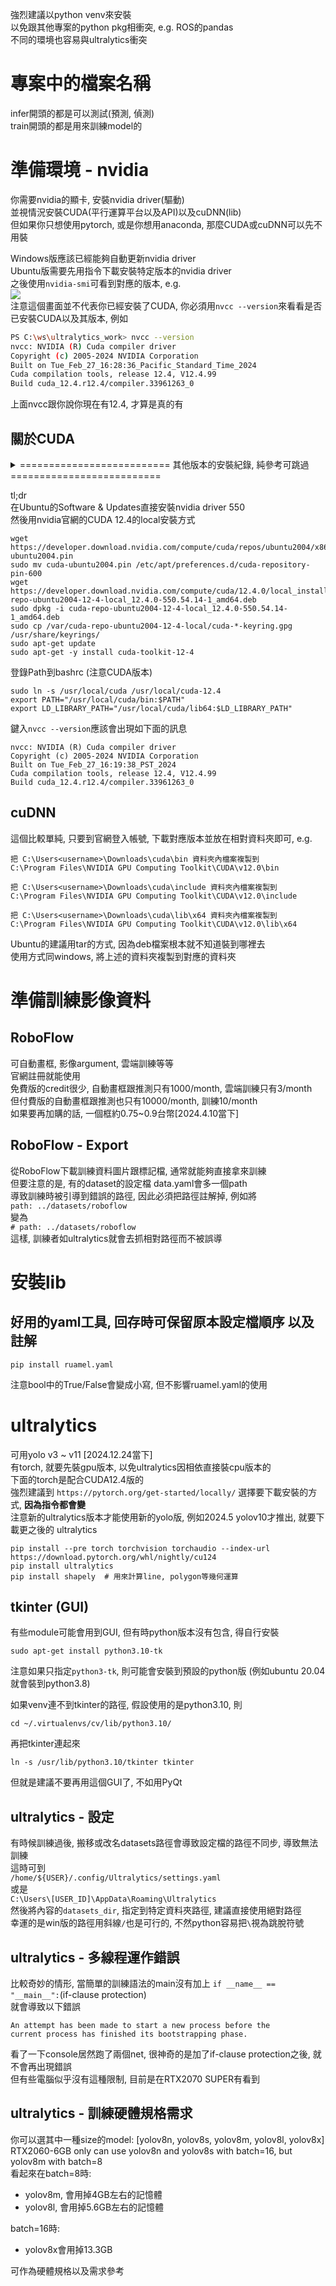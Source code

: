 強烈建議以python venv來安裝  
以免跟其他專案的python pkg相衝突, e.g. ROS的pandas  
不同的環境也容易與ultralytics衝突  

# 專案中的檔案名稱
infer開頭的都是可以測試(預測, 偵測)  
train開頭的都是用來訓練model的  

# 準備環境 - nvidia
你需要nvidia的顯卡, 安裝nvidia driver(驅動)  
並視情況安裝CUDA(平行運算平台以及API)以及cuDNN(lib)  
但如果你只想使用pytorch, 或是你想用anaconda, 那麼CUDA或cuDNN可以先不用裝  

Windows版應該已經能夠自動更新nvidia driver  
Ubuntu版需要先用指令下載安裝特定版本的nvidia driver  
之後使用`nvidia-smi`可看到對應的版本, e.g.  
![](./assets/nvidia_cuda.png)  
注意這個畫面並不代表你已經安裝了CUDA, 你必須用`nvcc --version`來看看是否已安裝CUDA以及其版本, 例如  
```bash
PS C:\ws\ultralytics_work> nvcc --version
nvcc: NVIDIA (R) Cuda compiler driver
Copyright (c) 2005-2024 NVIDIA Corporation
Built on Tue_Feb_27_16:28:36_Pacific_Standard_Time_2024
Cuda compilation tools, release 12.4, V12.4.99
Build cuda_12.4.r12.4/compiler.33961263_0
```
上面nvcc跟你說你現在有12.4, 才算是真的有  

## 關於CUDA
<details>
<summary>========================== 其他版本的安裝紀錄, 純參考可跳過 ==========================</summary>
[2024.4.3] 紀錄, 主要是driver 470->550的步驟, 可跳過  <br>
google看看有沒有較新的安裝方式, 畢竟網路上兩年前的安裝方式已經不能用了, 且ppa(Personal Package Archives)容易加入錯誤的路徑, 導致apt update都會出現ERR (例如NO_PUBKEY A4B469963BF863CC)  <br>
即便是官網的network安裝方式, 似乎也沒有針對舊的CUDA版本做路徑更新, 例如key的版本  <br>
注意不要安裝這個版本  <br>

~~`sudo apt install nvidia-cuda-toolkit`~~

因為這個版本只有CUDA 10.1版, 如下  
```
nvcc: NVIDIA (R) Cuda compiler driver
Copyright (c) 2005-2019 NVIDIA Corporation
Built on Sun_Jul_28_19:07:16_PDT_2019
Cuda compilation tools, release 10.1, V10.1.243
```

以下是直接用指令安裝local版, 似乎是可使用的  
```
wget https://developer.download.nvidia.com/compute/cuda/repos/ubuntu2004/x86_64/cuda-ubuntu2004.pin
sudo mv cuda-ubuntu2004.pin /etc/apt/preferences.d/cuda-repository-pin-600
wget https://developer.download.nvidia.com/compute/cuda/11.4.4/local_installers/cuda-repo-ubuntu2004-11-4-local_11.4.4-470.82.01-1_amd64.deb
sudo dpkg -i cuda-repo-ubuntu2004-11-4-local_11.4.4-470.82.01-1_amd64.deb
sudo apt-key add /var/cuda-repo-ubuntu2004-11-4-local/7fa2af80.pub
sudo apt-get update
sudo apt-get -y install cuda
```
但我的ubuntu在apt install安裝時秀出了需要更高級的CUDA版本, 所以只好裝更新的CUDA  
```
The following packages have unmet dependencies:
 cuda : Depends: cuda-12-4 (>= 12.4.0) but it is not going to be installed
E: Unable to correct problems, you have held broken packages.
```

以下是ubuntu 20.04安裝CUDA 12.4版  
```
wget https://developer.download.nvidia.com/compute/cuda/repos/ubuntu2004/x86_64/cuda-ubuntu2004.pin
sudo mv cuda-ubuntu2004.pin /etc/apt/preferences.d/cuda-repository-pin-600
wget https://developer.download.nvidia.com/compute/cuda/12.4.0/local_installers/cuda-repo-ubuntu2004-12-4-local_12.4.0-550.54.14-1_amd64.deb
sudo dpkg -i cuda-repo-ubuntu2004-12-4-local_12.4.0-550.54.14-1_amd64.deb
sudo cp /var/cuda-repo-ubuntu2004-12-4-local/cuda-*-keyring.gpg /usr/share/keyrings/
sudo apt-get update
sudo apt-get -y install cuda-toolkit-12-4
```
但系統感覺怪怪的<br>
只好直接升級nvidia driver 470->550  
```
sudo ubuntu-drivers list
sudo ubuntu-drivers install nvidia:525
```
指令無法安裝, 只好用Software & Updates來裝  
![](./assets/nvidia_driver.png)  

然後搭配上述的CUDA 12.4  <br>
但Path沒有幫忙設定, 所以自行加上  <br>
```
export PATH="/usr/local/cuda-12.4/bin:$PATH"
export LD_LIBRARY_PATH="/usr/local/cuda-12.4/lib64:$LD_LIBRARY_PATH"
sudo ln -s /usr/local/cuda /usr/local/cuda-12.4
```
建議加在bashrc, 開terminal都會自動加上  <br>

之後你鍵入`nvcc --version`應該會出現如下面的訊息  <br>
```
nvcc: NVIDIA (R) Cuda compiler driver
Copyright (c) 2005-2024 NVIDIA Corporation
Built on Tue_Feb_27_16:19:38_PST_2024
Cuda compilation tools, release 12.4, V12.4.99
Build cuda_12.4.r12.4/compiler.33961263_0
```
nvidia的軟體安裝本身就是一場災難  
==========================^其他版本的安裝紀錄==========================<br>
</details>

tl;dr  
在Ubuntu的Software & Updates直接安裝nvidia driver 550  
然後用nvidia官網的CUDA 12.4的local安裝方式  
```
wget https://developer.download.nvidia.com/compute/cuda/repos/ubuntu2004/x86_64/cuda-ubuntu2004.pin
sudo mv cuda-ubuntu2004.pin /etc/apt/preferences.d/cuda-repository-pin-600
wget https://developer.download.nvidia.com/compute/cuda/12.4.0/local_installers/cuda-repo-ubuntu2004-12-4-local_12.4.0-550.54.14-1_amd64.deb
sudo dpkg -i cuda-repo-ubuntu2004-12-4-local_12.4.0-550.54.14-1_amd64.deb
sudo cp /var/cuda-repo-ubuntu2004-12-4-local/cuda-*-keyring.gpg /usr/share/keyrings/
sudo apt-get update
sudo apt-get -y install cuda-toolkit-12-4
```
登錄Path到bashrc (注意CUDA版本)  
```
sudo ln -s /usr/local/cuda /usr/local/cuda-12.4
export PATH="/usr/local/cuda/bin:$PATH"
export LD_LIBRARY_PATH="/usr/local/cuda/lib64:$LD_LIBRARY_PATH"
```
鍵入`nvcc --version`應該會出現如下面的訊息  
```
nvcc: NVIDIA (R) Cuda compiler driver
Copyright (c) 2005-2024 NVIDIA Corporation
Built on Tue_Feb_27_16:19:38_PST_2024
Cuda compilation tools, release 12.4, V12.4.99
Build cuda_12.4.r12.4/compiler.33961263_0
```

## cuDNN
這個比較單純, 只要到官網登入帳號, 下載對應版本並放在相對資料夾即可, e.g.  
```
把 C:\Users<username>\Downloads\cuda\bin 資料夾內檔案複製到
C:\Program Files\NVIDIA GPU Computing Toolkit\CUDA\v12.0\bin

把 C:\Users<username>\Downloads\cuda\include 資料夾內檔案複製到
C:\Program Files\NVIDIA GPU Computing Toolkit\CUDA\v12.0\include

把 C:\Users<username>\Downloads\cuda\lib\x64 資料夾內檔案複製到
C:\Program Files\NVIDIA GPU Computing Toolkit\CUDA\v12.0\lib\x64
```
Ubuntu的建議用tar的方式, 因為deb檔案根本就不知道裝到哪裡去  
使用方式同windows, 將上述的資料夾複製到對應的資料夾  

# 準備訓練影像資料
## RoboFlow
可自動畫框, 影像argument, 雲端訓練等等  
官網註冊就能使用  
免費版的credit很少, 自動畫框跟推測只有1000/month, 雲端訓練只有3/month   
但付費版的自動畫框跟推測也只有10000/month, 訓練10/month  
如果要再加購的話, 一個框約0.75~0.9台幣[2024.4.10當下]  

## RoboFlow - Export
從RoboFlow下載訓練資料圖片跟標記檔, 通常就能夠直接拿來訓練  
但要注意的是, 有的dataset的設定檔 data.yaml會多一個path  
導致訓練時被引導到錯誤的路徑, 因此必須把路徑註解掉, 例如將  
`path: ../datasets/roboflow`  
變為  
`# path: ../datasets/roboflow`  
這樣, 訓練者如ultralytics就會去抓相對路徑而不被誤導

# 安裝lib
## 好用的yaml工具, 回存時可保留原本設定檔順序 以及註解
```
pip install ruamel.yaml
```
注意bool中的True/False會變成小寫, 但不影響ruamel.yaml的使用

# ultralytics
可用yolo v3 ~ v11 [2024.12.24當下]  
有torch, 就要先裝gpu版本, 以免ultralytics因相依直接裝cpu版本的  
下面的torch是配合CUDA12.4版的  
強烈建議到 `https://pytorch.org/get-started/locally/` 選擇要下載安裝的方式, **因為指令都會變**  
注意新的ultralytics版本才能使用新的yolo版, 例如2024.5 yolov10才推出, 就要下載更之後的 ultralytics  
```
pip install --pre torch torchvision torchaudio --index-url https://download.pytorch.org/whl/nightly/cu124
pip install ultralytics
pip install shapely  # 用來計算line, polygon等幾何運算
```

## tkinter (GUI)
有些module可能會用到GUI, 但有時python版本沒有包含, 得自行安裝
```
sudo apt-get install python3.10-tk
```
注意如果只指定`python3-tk`, 則可能會安裝到預設的python版 (例如ubuntu 20.04就會裝到python3.8)

如果venv連不到tkinter的路徑, 假設使用的是python3.10, 則
```
cd ~/.virtualenvs/cv/lib/python3.10/
```
再把tkinter連起來
```
ln -s /usr/lib/python3.10/tkinter tkinter
```
但就是建議不要再用這個GUI了, 不如用PyQt  

## ultralytics - 設定
有時候訓練過後, 搬移或改名datasets路徑會導致設定檔的路徑不同步, 導致無法訓練  
這時可到  
`/home/${USER}/.config/Ultralytics/settings.yaml`  
或是  
`C:\Users\[USER_ID]\AppData\Roaming\Ultralytics`  
然後將內容的`datasets_dir`, 指定到特定資料夾路徑, 建議直接使用絕對路徑  
幸運的是win版的路徑用斜線`/`也是可行的, 不然python容易把`\`視為跳脫符號

## ultralytics - 多線程運作錯誤
比較奇妙的情形, 當簡單的訓練語法的main沒有加上 `if __name__ == "__main__":`(if-clause protection)  
就會導致以下錯誤  
```
An attempt has been made to start a new process before the
current process has finished its bootstrapping phase.
```
看了一下console居然跑了兩個net, 很神奇的是加了if-clause protection之後, 就不會再出現錯誤  
但有些電腦似乎沒有這種限制, 目前是在RTX2070 SUPER有看到  

## ultralytics - 訓練硬體規格需求
你可以選其中一種size的model: [yolov8n, yolov8s, yolov8m, yolov8l, yolov8x]  
RTX2060-6GB only can use yolov8n and yolov8s with batch=16, but yolov8m with batch=8  
看起來在batch=8時:  
 - yolov8m, 會用掉4GB左右的記憶體    
 - yolov8l, 會用掉5.6GB左右的記憶體  

batch=16時:  
 - yolov8x會用掉13.3GB  

可作為硬體規格以及需求參考
